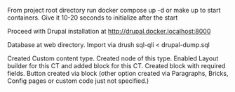 From project root directory run docker compose up -d or make up to start containers. Give it 10-20 seconds to initialize after the start

Proceed with Drupal installation at http://drupal.docker.localhost:8000

Database at web directory. Import via drush sql-qli < drupal-dump.sql


Created Custom content type. Created node of this type. Enabled Layout builder for this CT and added block for this CT. Created block with required fields. Button created via block (other option created via Paragraphs, Bricks, Config pages or custom code just not specified.)
